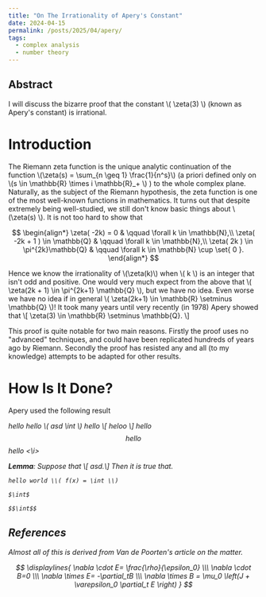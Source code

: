 ```yaml
---
title: "On The Irrationality of Apery's Constant"
date: 2024-04-15
permalink: /posts/2025/04/apery/
tags:
  - complex analysis
  - number theory
---
```


Abstract
-----
I will discuss the bizarre proof that the constant \\( \zeta(3) \\) (known as Apery's constant) is irrational.

Introduction
=====
The Riemann zeta function is the unique analytic continuation of the function \\(\zeta(s) = \sum_\{n \geq 1\} \frac{1}{n^s}\\) (a priori defined only on \\(s \in \mathbb{R} \times i \mathbb{R}_+ \\) ) to the whole complex plane. Naturally, as the subject of the Riemann hypothesis, the zeta function is one of the most well-known functions in mathematics. It turns out that despite extremely being well-studied, we still don't know basic things about \\(\zeta(s) \\). It is not too hard to show that

$$
\begin{align*} 
\zeta( -2k) = 0 & \qquad \forall k \in \mathbb{N},\\
\zeta( -2k + 1 ) \in \mathbb{Q} & \qquad \forall k \in \mathbb{N},\\
\zeta( 2k ) \in \pi^{2k}\mathbb{Q} & \qquad \forall k \in \mathbb{N} \cup \set{ 0 }.
\end{align*}
$$

Hence we know the irrationality of \\(\zeta(k)\\) when \\( k \\) is an integer that isn't odd and positive. One would very much expect from the above that \\( \zeta(2k + 1) \in \pi^{2k+1} \mathbb{Q} \\), but we have no idea. Even worse we have no idea if in general \\( \zeta(2k+1) \in \mathbb{R} \setminus \mathbb{Q} \\)! It took many years until very recently (in 1978) Apery showed that \\[ \zeta(3) \in \mathbb{R} \setminus \mathbb{Q}. \\]

This proof is quite notable for two main reasons. Firstly the proof uses no "advanced" techniques, and could have been replicated hundreds of years ago by Riemann. Secondly the proof has resisted any and all (to my knowledge) attempts to be adapted for other results.

How Is It Done?
=====

Apery used the following result

<i> hello hello \\( asd \int \\) hello \\[ heloo \\] hello $$ hello $$ hello <\i>

<b>Lemma</b>: Suppose that \\[ asd.\\] Then it is true that. 

```
hello world \\( f(x) = \int \\)

$\int$

$$\int$$
```



References
-----
Almost all of this is derived from Van de Poorten's article on the matter. 

$$
\displaylines{
\nabla \cdot E= \frac{\rho}{\epsilon_0} \\\
\nabla \cdot B=0 \\\
\nabla \times E= -\partial_tB \\\
\nabla \times B  = \mu_0 \left(J + \varepsilon_0 \partial_t E \right)
}
$$
